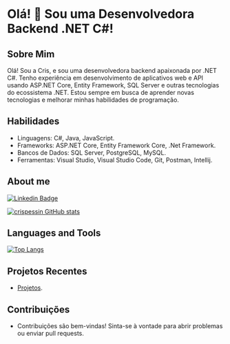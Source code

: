 # Olá! 👋 Sou uma Desenvolvedora Backend .NET C#!

## Sobre Mim
Olá! Sou a Cris, e sou uma desenvolvedora backend apaixonada por .NET C#. Tenho experiência em desenvolvimento de aplicativos web e API usando ASP.NET Core, Entity Framework, SQL Server e outras tecnologias do ecossistema .NET. Estou sempre em busca de aprender novas tecnologias e melhorar minhas habilidades de programação.

## Habilidades
- Linguagens: C#, Java, JavaScript.
- Frameworks: ASP.NET Core, Entity Framework Core, .Net Framework.
- Bancos de Dados: SQL Server, PostgreSQL, MySQL.
- Ferramentas: Visual Studio, Visual Studio Code, Git, Postman, Intellij.

## About me
[![Linkedin Badge](https://img.shields.io/badge/-LinkedIn-blue?style=flat-square&logo=Linkedin&logoColor=white&link=https://www.linkedin.com/in/cristianepfernandes/)](https://www.linkedin.com/in/cristianepfernandes/)

[![crispessin GitHub stats](https://github-readme-stats.vercel.app/api?username=crispessin)](https://github.com/crispessin/github-readme-stats)

## Languages and Tools
[![Top Langs](https://github-readme-stats.vercel.app/api/top-langs/?username=crispessin&layout=compact)](https://github.com/crispessin/github-readme-stats)

## Projetos Recentes
- [Projetos](https://github.com/crispessin?tab=repositories).


## Contribuições
- Contribuições são bem-vindas! Sinta-se à vontade para abrir problemas ou enviar pull requests.




